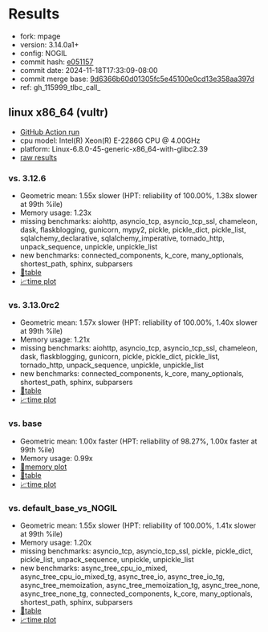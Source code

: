 # Results

- fork: mpage
- version: 3.14.0a1+
- config: NOGIL
- commit hash: [e051157](https://github.com/mpage/cpython/commit/e051157)
- commit date: 2024-11-18T17:33:09-08:00
- commit merge base: [9d6366b60d01305fc5e45100e0cd13e358aa397d](https://github.com/mpage/cpython/commit/9d6366b60d01305fc5e45100e0cd13e358aa397d)
- ref: gh_115999_tlbc_call_

## linux x86_64 (vultr)

- [GitHub Action run](https://github.com/facebookexperimental/free-threading-benchmarking/actions/runs/11976895253)
- cpu model: Intel(R) Xeon(R) E-2286G CPU @ 4.00GHz
- platform: Linux-6.8.0-45-generic-x86_64-with-glibc2.39
- [raw results](bm-20241118-vultr-x86_64-mpage-gh_115999_tlbc_call_-3.14.0a1%2B-e051157.json)

### vs. 3.12.6

- Geometric mean: 1.55x slower (HPT: reliability of 100.00%, 1.38x slower at 99th %ile)
- Memory usage: 1.23x
- missing benchmarks: aiohttp, asyncio_tcp, asyncio_tcp_ssl, chameleon, dask, flaskblogging, gunicorn, mypy2, pickle, pickle_dict, pickle_list, sqlalchemy_declarative, sqlalchemy_imperative, tornado_http, unpack_sequence, unpickle, unpickle_list
- new benchmarks: connected_components, k_core, many_optionals, shortest_path, sphinx, subparsers
- [📄table](bm-20241118-vultr-x86_64-mpage-gh_115999_tlbc_call_-3.14.0a1%2B-e051157-vs-3.12.6.md)
- [📈time plot](bm-20241118-vultr-x86_64-mpage-gh_115999_tlbc_call_-3.14.0a1%2B-e051157-vs-3.12.6.svg)

### vs. 3.13.0rc2

- Geometric mean: 1.57x slower (HPT: reliability of 100.00%, 1.40x slower at 99th %ile)
- Memory usage: 1.21x
- missing benchmarks: aiohttp, asyncio_tcp, asyncio_tcp_ssl, chameleon, dask, flaskblogging, gunicorn, pickle, pickle_dict, pickle_list, tornado_http, unpack_sequence, unpickle, unpickle_list
- new benchmarks: connected_components, k_core, many_optionals, shortest_path, sphinx, subparsers
- [📄table](bm-20241118-vultr-x86_64-mpage-gh_115999_tlbc_call_-3.14.0a1%2B-e051157-vs-3.13.0rc2.md)
- [📈time plot](bm-20241118-vultr-x86_64-mpage-gh_115999_tlbc_call_-3.14.0a1%2B-e051157-vs-3.13.0rc2.svg)

### vs. base

- Geometric mean: 1.00x faster (HPT: reliability of 98.27%, 1.00x faster at 99th %ile)
- Memory usage: 0.99x
- [🧠memory plot](bm-20241118-vultr-x86_64-mpage-gh_115999_tlbc_call_-3.14.0a1%2B-e051157-vs-base-mem.svg)
- [📄table](bm-20241118-vultr-x86_64-mpage-gh_115999_tlbc_call_-3.14.0a1%2B-e051157-vs-base.md)
- [📈time plot](bm-20241118-vultr-x86_64-mpage-gh_115999_tlbc_call_-3.14.0a1%2B-e051157-vs-base.svg)

### vs. default_base_vs_NOGIL

- Geometric mean: 1.55x slower (HPT: reliability of 100.00%, 1.41x slower at 99th %ile)
- Memory usage: 1.20x
- missing benchmarks: asyncio_tcp, asyncio_tcp_ssl, pickle, pickle_dict, pickle_list, unpack_sequence, unpickle, unpickle_list
- new benchmarks: async_tree_cpu_io_mixed, async_tree_cpu_io_mixed_tg, async_tree_io, async_tree_io_tg, async_tree_memoization, async_tree_memoization_tg, async_tree_none, async_tree_none_tg, connected_components, k_core, many_optionals, shortest_path, sphinx, subparsers
- [📄table](bm-20241118-vultr-x86_64-mpage-gh_115999_tlbc_call_-3.14.0a1%2B-e051157-vs-default_base_vs_NOGIL.md)
- [📈time plot](bm-20241118-vultr-x86_64-mpage-gh_115999_tlbc_call_-3.14.0a1%2B-e051157-vs-default_base_vs_NOGIL.svg)

